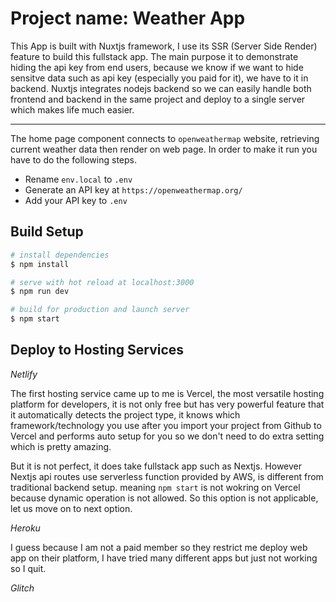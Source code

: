 # Project name: Weather App

This App is built with Nuxtjs framework, I use its SSR (Server Side Render) feature to build this fullstack app. The main purpose it to demonstrate hiding the api key from end users, because we know if we want to hide sensitve data such as api key (especially you paid for it), we have to it in backend. Nuxtjs integrates nodejs backend so we can easily handle both frontend and backend in the same project and deploy to a single server which makes life much easier.

---

The home page component connects to `openweathermap` website,  retrieving current weather data then render on web page. In order to make it run you have to do the following steps.

- Rename `env.local` to `.env`
- Generate an API key at `https://openweathermap.org/`
- Add your API key to `.env` 

## Build Setup

```bash
# install dependencies
$ npm install

# serve with hot reload at localhost:3000
$ npm run dev

# build for production and launch server
$ npm start
```

## Deploy to Hosting Services

_*Netlify*_

The first hosting service came up to me is Vercel, the most versatile hosting platform for developers, it is not only free but has very powerful feature that it automatically detects the project type, it knows which framework/technology you use after you import your project from Github to Vercel and performs auto setup for you so we don't need to do extra setting which is pretty amazing.

But it is not perfect, it does take fullstack app such as Nextjs. However Nextjs api routes use serverless function provided by AWS, is different from traditional backend setup. meaning `npm start` is not wokring on Vercel because dynamic operation is not allowed. So this option is not applicable, let us move on to next option.

_*Heroku*_

I guess because I am not a paid member so they restrict me deploy web app on their platform, I have tried many different apps but just not working so I quit.

_*Glitch*_






